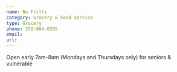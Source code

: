 ```yaml
---
name: No Frills
category: Grocery & Food Service
type: Grocery
phone: 250-804-0285
email: 
url: 
---
```


Open early 7am-8am (Mondays and Thursdays only) for seniors & vulnerable